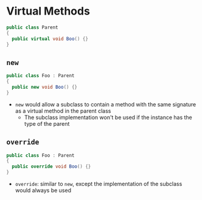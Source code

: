 # Virtual Methods

```cs
public class Parent
{
  public virtual void Boo() {}
}
```

## `new`

```cs
public class Foo : Parent
{
  public new void Boo() {}
}
```

- `new` would allow a subclass to contain a method with the same signature as a
  virtual method in the parent class
  - The subclass implementation won't be used if the instance has the type of
    the parent

## `override`

```cs
public class Foo : Parent
{
  public override void Boo() {}
}
```

- `override`: similar to `new`, except the implementation of the subclass would
  always be used
